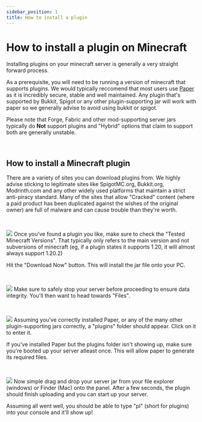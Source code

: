 ```yaml
---
sidebar_position: 1
title: How to install a plugin
---
```


# How to install a plugin on Minecraft
Installing plugins on your minecraft server is generally a very straight forward process. 


As a prerequisite, you will need to be running a version of minecraft that supports plugins. We would typically reccomend that most users use [Paper](https://papermc.io/software/paper) as it is incredibly secure, stable and well maintained. Any plugin that's supported by Bukkit, Spigot or any other plugin-supporting jar will work with paper so we generally advise to avoid using bukkit or spigot. 

Please note that Forge, Fabric and other mod-supporting server jars typically do **Not** support plugins and "Hybrid" options that claim to support both are generally unstable.


<br />

## How to install a Minecraft plugin
There are a variety of sites you can download plugins from. We highly advise sticking to legitimate sites like SpigotMC.org, Bukkit.org, Modrinth.com and any other widely used platforms that maintain a strict anti-piracy standard. Many of the sites that allow "Cracked" content (where a paid product has been duplicated against the wishes of the original owner) are full of malware and can cause trouble than they're worth.

<br />

![](https://github.com/EnviroMC-Docs/Knowledgebase/blob/main/static/img/Installing-plugins-1.png?raw=true)
Once you've found a plugin you like, make sure to check the "Tested Minecraft Versions". That typically only refers to the main version and not subversions of minecraft (eg, if a plugin states it supports 1.20, it will almost always support 1.20.2)

Hit the "Download Now" button. This will install the jar file onto your PC. 

<br />

![](https://github.com/EnviroMC-Docs/Knowledgebase/blob/main/static/img/Installing-plugins-2.png?raw=true)
Make sure to safely stop your server before proceeding to ensure data integrity. You'll then want to head towards "Files".

<br />

![](https://github.com/EnviroMC-Docs/Knowledgebase/blob/main/static/img/Installing-plugins-3.png?raw=true)
Assuming you've correctly installed Paper, or any of the many other plugin-supporting jars correctly, a "plugins" folder should appear. Click on it to enter it.

If you've installed Paper but the plugins folder isn't showing up, make sure you're booted up your server atleast once. This will allow paper to generate its required files.

<br />

![](https://github.com/EnviroMC-Docs/Knowledgebase/blob/main/static/img/Installing-plugins-4.png?raw=true)
Now simple drag and drop your server jar from your file explorer (windows) or Finder (Mac) onto the panel. After a few seconds, the plugin should finish uploading and you can start up your server.

Assuming all went well, you should be able to type "pl" (short for plugins) into your console and it'll show up! 